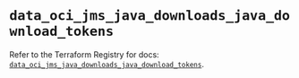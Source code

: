 # `data_oci_jms_java_downloads_java_download_tokens`

Refer to the Terraform Registry for docs: [`data_oci_jms_java_downloads_java_download_tokens`](https://registry.terraform.io/providers/oracle/oci/6.18.0/docs/data-sources/jms_java_downloads_java_download_tokens).
